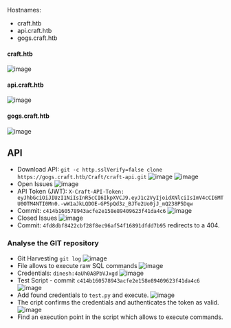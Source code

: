 Hostnames:
  - craft.htb
  - api.craft.htb
  - gogs.craft.htb

#### craft.htb
![image](https://user-images.githubusercontent.com/83878909/229785263-b8557a69-60bd-4672-b9d2-5c440e5dffaf.png)
#### api.craft.htb
![image](https://user-images.githubusercontent.com/83878909/229785634-53d5e3c3-0752-4f35-9e47-a40722a79b66.png)
#### gogs.craft.htb
![image](https://user-images.githubusercontent.com/83878909/229786593-c39dacb7-8254-492e-8b7f-26084699fa89.png)

## API
  - Download API: `git -c http.sslVerify=false clone https://gogs.craft.htb/Craft/craft-api.git` 
![image](https://user-images.githubusercontent.com/83878909/229787370-7ecc2abc-4ed1-4f68-b5b4-823ce6c7ebe9.png)
![image](https://user-images.githubusercontent.com/83878909/229789315-f08bc382-7631-42f4-b909-99cfab95d2fa.png)
  - Open Issues
![image](https://user-images.githubusercontent.com/83878909/229787795-a9a9a515-bbe0-4a7a-8143-899f239badca.png)
  - API Token (JWT): `X-Craft-API-Token: eyJhbGciOiJIUzI1NiIsInR5cCI6IkpXVCJ9.eyJ1c2VyIjoidXNlciIsImV4cCI6MTU0OTM4NTI0Mn0.-wW1aJkLQDOE-GP5pQd3z_BJTe2Uo0jJ_mQ238P5Dqw`
  - Commit: `c414b160578943acfe2e158e89409623f41da4c6`
  ![image](https://user-images.githubusercontent.com/83878909/229793366-7d0c7921-d016-4b9d-ad29-10318ed962f5.png)
  - Closed Issues
![image](https://user-images.githubusercontent.com/83878909/229793811-f7d3319b-d5ed-4503-9378-ea8e6aa9bc63.png)
  - Commit: `4fd8dbf8422cbf28f8ec96af54f16891dfdd7b95` redirects to a 404.

### Analyse the GIT repository
  - Git Harvesting `git log`
![image](https://user-images.githubusercontent.com/83878909/229796816-9e18e237-3d7a-4494-b349-e1cf0782039a.png)
  - File allows to execute raw SQL commands
![image](https://user-images.githubusercontent.com/83878909/229797644-c3e67d34-fd40-4ffb-9d37-84e03f59da4e.png)
  - Credentials: `dinesh:4aUh0A8PbVJxgd`
![image](https://user-images.githubusercontent.com/83878909/229798129-c456bc2c-1f02-4953-b143-93a4fdb141c3.png)
  - Test Script - commit `c414b160578943acfe2e158e89409623f41da4c6`
![image](https://user-images.githubusercontent.com/83878909/229799067-a2b83b1c-5d32-424a-a2be-573d9c05664e.png)
  - Add found credentials to `test.py` and execute.
![image](https://user-images.githubusercontent.com/83878909/229805482-281bbb46-bf7f-4987-b4d8-4ea5a0853a0f.png)
  - The cript confirms the credentials and authenticates the token as valid.
![image](https://user-images.githubusercontent.com/83878909/229806180-05eed04d-1485-4e15-89d1-473a8c54dfb4.png)
  - Find an execution point in the script which allows to execute commands.

